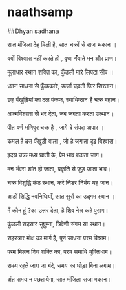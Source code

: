 # naathsamp

##Dhyan sadhana

सात मंजिला देह मिली है,
सात चक्रों से सजा मकान ।

क्यों विश्वास नहीं करते हो ,
वृथा गंँवाते मन और प्राण।

मूलाधार स्थान शक्ति का,
कुंँडली मारे लिपटा सांँप ।

ध्यान साधना से फुंँफकारे,
ऊर्जा चढ़ती फिर सिरतान।

छह पंँखुड़ियां का दल पंकज,
स्वाधिष्ठान है चक्र महान।

आत्मविश्वास से भर देता,
जब जगता करता उत्थान।

पीत वर्ण मणिपुर चक्र है ,
जागे दे संपदा अपार ।

कमल है दस पंँखुड़ी वाला ,
जो है जगाता दृढ़ विश्वास।

हृदय चक्र मध्य छाती के,
प्रेम भाव बढाता जाग।

मन भँवरा शांत हो जाता,
प्रकृति से जुड़ जाता भाव।

चक्र विशुद्धि कंठ स्थान,
करे निडर निर्भय यह जान।

आठों सिद्धि नवनिधियाँ,
सात सुरों का उद्गम स्थान ।

मैं कौन हूं ?का उत्तर देता,
है शिव नेत्र कहे पुराण।

कुंडली सहसार सुषुम्ना,
त्रिवेणी संगम सा स्थान।

सहस्त्रार मोक्ष का मार्ग है,
पूर्ण साधना परम विश्राम।

परम मिलन शिव शक्ति का,
परम समाधि मुक्तिधाम।

समय रहते जाग जा बंदे,
समय का घोड़ा बिना लगाम।

अंत समय न पछतायेगा,
सात मंजिला सजा मकान।
